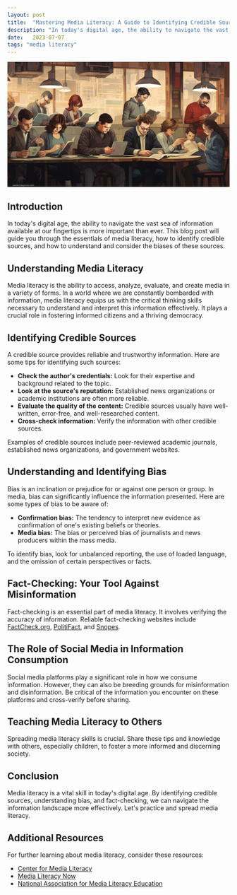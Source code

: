 ```yaml
---
layout: post
title:  "Mastering Media Literacy: A Guide to Identifying Credible Sources and Understanding Bias"
description: "In today's digital age, the ability to navigate the vast sea of information available at our fingertips is more important than ever. This blog post will guide you through the essentials of media literacy, how to identify credible sources, and how to understand and consider the biases of these sources."
date:   2023-07-07
tags: "media literacy"
---
```


![A group of people engrossed in different forms of media](/assets/media-literacy.png)

## Introduction
In today's digital age, the ability to navigate the vast sea of information available at our fingertips is more important than ever. This blog post will guide you through the essentials of media literacy, how to identify credible sources, and how to understand and consider the biases of these sources.

## Understanding Media Literacy
Media literacy is the ability to access, analyze, evaluate, and create media in a variety of forms. In a world where we are constantly bombarded with information, media literacy equips us with the critical thinking skills necessary to understand and interpret this information effectively. It plays a crucial role in fostering informed citizens and a thriving democracy.

## Identifying Credible Sources
A credible source provides reliable and trustworthy information. Here are some tips for identifying such sources:

- **Check the author's credentials:** Look for their expertise and background related to the topic.
- **Look at the source's reputation:** Established news organizations or academic institutions are often more reliable.
- **Evaluate the quality of the content:** Credible sources usually have well-written, error-free, and well-researched content.
- **Cross-check information:** Verify the information with other credible sources.

Examples of credible sources include peer-reviewed academic journals, established news organizations, and government websites.

## Understanding and Identifying Bias
Bias is an inclination or prejudice for or against one person or group. In media, bias can significantly influence the information presented. Here are some types of bias to be aware of:

- **Confirmation bias:** The tendency to interpret new evidence as confirmation of one's existing beliefs or theories.
- **Media bias:** The bias or perceived bias of journalists and news producers within the mass media.

To identify bias, look for unbalanced reporting, the use of loaded language, and the omission of certain perspectives or facts.

## Fact-Checking: Your Tool Against Misinformation
Fact-checking is an essential part of media literacy. It involves verifying the accuracy of information. Reliable fact-checking websites include [FactCheck.org](https://www.factcheck.org/), [PolitiFact](https://www.politifact.com/), and [Snopes](https://www.snopes.com/).

## The Role of Social Media in Information Consumption
Social media platforms play a significant role in how we consume information. However, they can also be breeding grounds for misinformation and disinformation. Be critical of the information you encounter on these platforms and cross-verify before sharing.

## Teaching Media Literacy to Others
Spreading media literacy skills is crucial. Share these tips and knowledge with others, especially children, to foster a more informed and discerning society.

## Conclusion
Media literacy is a vital skill in today's digital age. By identifying credible sources, understanding bias, and fact-checking, we can navigate the information landscape more effectively. Let's practice and spread media literacy.

## Additional Resources
For further learning about media literacy, consider these resources:

- [Center for Media Literacy](http://www.medialit.org/)
- [Media Literacy Now](https://medialiteracynow.org/)
- [National Association for Media Literacy Education](https://namle.net/)
